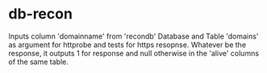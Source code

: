 # db-recon

Inputs column 'domainname' from 'recondb' Database and Table 'domains' as argument for httprobe and tests for https resopnse.
Whatever be the response, it outputs 1 for response and null otherwise in the 'alive' columns of the same table.
